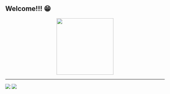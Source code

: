 ## Welcome!!! 😁
<div align="center">
  <a href="https://github.com/adrian-kevem">
  <img height="180em" src="https://github-readme-stats.vercel.app/api/top-langs/?username=adrian-kevem&layout=compact&langs_count=7&theme=midnight-purple"/>
</div>
<div><hr></div>
<div> 
  <a href = "mailto:adrianveven@gmail.com"><img src="https://img.shields.io/badge/-Gmail-%23333?style=for-the-badge&logo=gmail&logoColor=white" target="_blank"></a>
  <a href="https:\\www.linkedin.com/in/adriankevem" target="_blank"><img src="https://img.shields.io/badge/-LinkedIn-%230077B5?style=for-the-badge&logo=linkedin&logoColor=white" target="_blank"></a>
</div>
